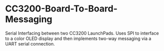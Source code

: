 # CC3200-Board-To-Board-Messaging
Serial Interfacing between two CC3200 LaunchPads. Uses SPI to interface to a color OLED display and then implements two-way messaging via a UART serial connection.

